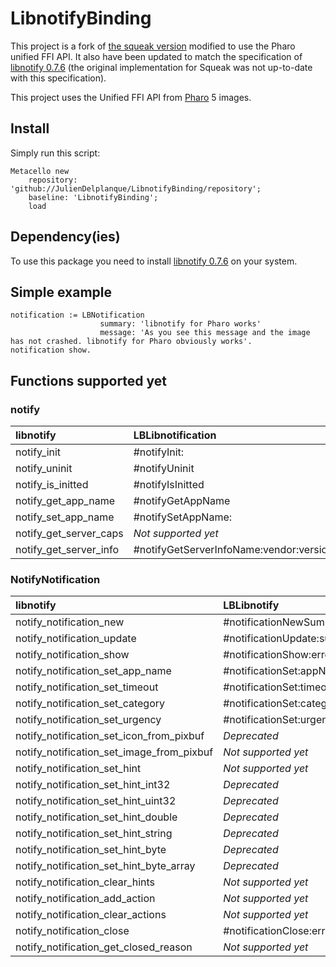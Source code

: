 # LibnotifyBinding

This project is a fork of [the squeak version](http://www.squeaksource.com/libnotify.html) modified to use the Pharo unified FFI API.
It also have been updated to match the specification of [libnotify 0.7.6](https://developer.gnome.org/libnotify/) (the original implementation for Squeak was not up-to-date with this specification).

This project uses the Unified FFI API from [Pharo](http://pharo.org/) 5 images.

## Install
Simply run this script:
~~~
Metacello new
    repository: 'github://JulienDelplanque/LibnotifyBinding/repository';
    baseline: 'LibnotifyBinding';
    load
~~~

## Dependency(ies)
To use this package you need to install [libnotify 0.7.6](https://developer.gnome.org/libnotify/) on your system.

## Simple example
~~~
notification := LBNotification
                    summary: 'libnotify for Pharo works'
                    message: 'As you see this message and the image has not crashed. libnotify for Pharo obviously works'.
notification show.
~~~

## Functions supported yet

### notify

| libnotify              | LBLibnotification |
|:-----------------------|:------------------|
| notify_init            | #notifyInit: |
| notify_uninit          | #notifyUninit |
| notify_is_initted      | #notifyIsInitted |
| notify_get_app_name    | #notifyGetAppName |
| notify_set_app_name    | #notifySetAppName: |
| notify_get_server_caps | *Not supported yet* |
| notify_get_server_info | #notifyGetServerInfoName:vendor:version:specVersion: |

### NotifyNotification

| libnotify                                 | LBLibnotify |
|:------------------------------------------|:---------------------------------------------|
| notify_notification_new                   | #notificationNewSummary:message:icon:attach: |
| notify_notification_update                | #notificationUpdate:summary:message:icon: |
| notify_notification_show                  | #notificationShow:error: |
| notify_notification_set_app_name          | #notificationSet:appName: |
| notify_notification_set_timeout           | #notificationSet:timeout: |
| notify_notification_set_category          | #notificationSet:category: |
| notify_notification_set_urgency           | #notificationSet:urgency: |
| notify_notification_set_icon_from_pixbuf  | *Deprecated* |
| notify_notification_set_image_from_pixbuf | *Not supported yet* |
| notify_notification_set_hint              | *Not supported yet* |
| notify_notification_set_hint_int32        | *Deprecated* |
| notify_notification_set_hint_uint32       | *Deprecated* |
| notify_notification_set_hint_double       | *Deprecated* |
| notify_notification_set_hint_string       | *Deprecated* |
| notify_notification_set_hint_byte         | *Deprecated* |
| notify_notification_set_hint_byte_array   | *Deprecated* |
| notify_notification_clear_hints           | *Not supported yet* |
| notify_notification_add_action            | *Not supported yet* |
| notify_notification_clear_actions         | *Not supported yet* |
| notify_notification_close                 | #notificationClose:error: |
| notify_notification_get_closed_reason     | *Not supported yet* |
